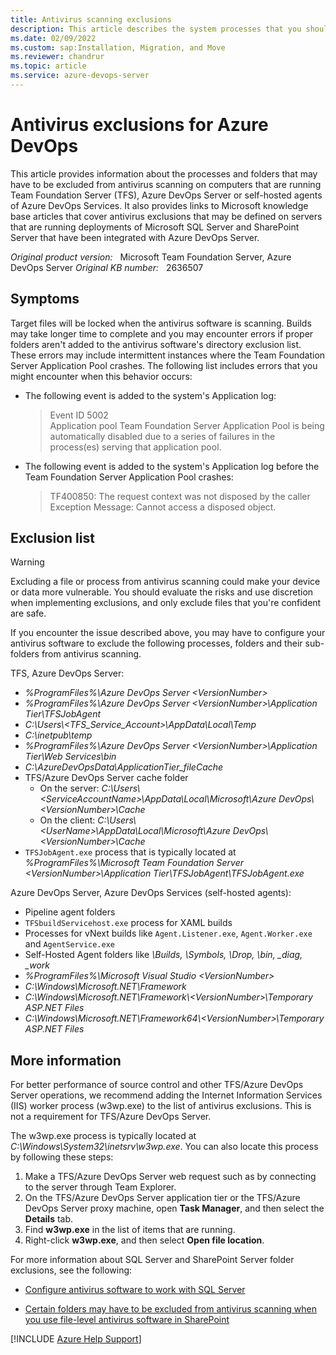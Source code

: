 ```yaml
---
title: Antivirus scanning exclusions
description: This article describes the system processes that you should consider excluding from antivirus scanning on computers that are running Team Foundation Server.
ms.date: 02/09/2022
ms.custom: sap:Installation, Migration, and Move
ms.reviewer: chandrur
ms.topic: article
ms.service: azure-devops-server
---
```

# Antivirus exclusions for Azure DevOps

This article provides information about the processes and folders that may have to be excluded from antivirus scanning on computers that are running Team Foundation Server (TFS), Azure DevOps Server or self-hosted agents of Azure DevOps Services. It also provides links to Microsoft knowledge base articles that cover antivirus exclusions that may be defined on servers that are running deployments of Microsoft SQL Server and SharePoint Server that have been integrated with Azure DevOps Server.

_Original product version:_ &nbsp; Microsoft Team Foundation Server, Azure DevOps Server
_Original KB number:_ &nbsp; 2636507

## Symptoms

Target files will be locked when the antivirus software is scanning. Builds may take longer time to complete and you may encounter errors if proper folders aren't added to the antivirus software's directory exclusion list. These errors may include intermittent instances where the Team Foundation Server Application Pool crashes. The following list includes errors that you might encounter when this behavior occurs:

- The following event is added to the system's Application log:

    > Event ID 5002  
      Application pool Team Foundation Server Application Pool is being automatically disabled due to a series of failures in the process(es) serving that application pool.

- The following event is added to the system's Application log before the Team Foundation Server Application Pool crashes:

   >TF400850: The request context was not disposed by the caller  
    Exception Message: Cannot access a disposed object.

## Exclusion list

> [!WARNING]
> Excluding a file or process from antivirus scanning could make your device or data more vulnerable. You should evaluate the risks and use discretion when implementing exclusions, and only exclude files that you're confident are safe.

If you encounter the issue described above, you may have to configure your antivirus software to exclude the following processes, folders and their sub-folders from antivirus scanning.

TFS, Azure DevOps Server:

- _%ProgramFiles%\Azure DevOps Server \<VersionNumber\>_
- _%ProgramFiles%\Azure DevOps Server \<VersionNumber\>\Application Tier\TFSJobAgent_
- _C:\Users\\<TFS_Service_Account\>\AppData\Local\Temp_
- _C:\inetpub\temp_
- _%ProgramFiles%\Azure DevOps Server <VersionNumber\>\Application Tier\Web Services\bin_
- _C:\AzureDevOpsData\ApplicationTier\_fileCache_
- TFS/Azure DevOps Server cache folder
  - On the server: _C:\Users\\<ServiceAccountName\>\AppData\Local\Microsoft\Azure DevOps\\<VersionNumber\>\Cache_
  - On the client: _C:\Users\\<UserName\>\AppData\Local\Microsoft\Azure DevOps\\<VersionNumber\>\Cache_
- `TFSJobAgent.exe` process that is typically located at _%ProgramFiles%\Microsoft Team Foundation Server \<VersionNumber\>\Application Tier\TFSJobAgent\TFSJobAgent.exe_

Azure DevOps Server, Azure DevOps Services (self-hosted agents):

- Pipeline agent folders
- `TFSbuildServicehost.exe` process for XAML builds
- Processes for vNext builds like `Agent.Listener.exe`, `Agent.Worker.exe` and `AgentService.exe`
- Self-Hosted Agent folders like _\Builds, \Symbols, \Drop, \bin, \_diag, \_work_
- _%ProgramFiles%\Microsoft Visual Studio \<VersionNumber\>_
- _C:\Windows\Microsoft.NET\Framework_
- _C:\Windows\Microsoft.NET\Framework\\<VersionNumber\>\Temporary ASP.NET Files_
- _C:\Windows\Microsoft.NET\Framework64\\<VersionNumber\>\Temporary ASP.NET Files_

## More information

For better performance of source control and other TFS/Azure DevOps Server operations, we recommend adding the Internet Information Services (IIS) worker process (w3wp.exe) to the list of antivirus exclusions. This is not a requirement for TFS/Azure DevOps Server.

The w3wp.exe process is typically located at _C:\Windows\System32\inetsrv\w3wp.exe_. You can also locate this process by following these steps:

1. Make a TFS/Azure DevOps Server web request such as by connecting to the server through Team Explorer.
2. On the TFS/Azure DevOps Server application tier or the TFS/Azure DevOps Server proxy machine, open **Task Manager**, and then select the **Details** tab.
3. Find **w3wp.exe** in the list of items that are running.
4. Right-click **w3wp.exe**, and then select **Open file location**.

For more information about SQL Server and SharePoint Server folder exclusions, see the following:

- [Configure antivirus software to work with SQL Server](../../sql/database-engine/security/antivirus-and-sql-server.md)

- [Certain folders may have to be excluded from antivirus scanning when you use file-level antivirus software in SharePoint](https://support.microsoft.com/office/certain-folders-may-have-to-be-excluded-from-antivirus-scanning-when-you-use-file-level-antivirus-software-in-sharepoint-01cbc532-a24e-4bba-8d67-0b1ed733a3d9)

[!INCLUDE [Azure Help Support](../../includes/azure-help-support.md)]

